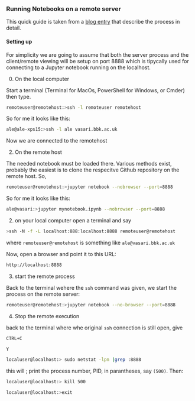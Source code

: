 
### Running Notebooks on a remote server

This quick guide is taken from a [blog entry](https://ljvmiranda921.github.io/notebook/2018/01/31/running-a-jupyter-notebook/) that describe the process in detail.

#### Setting up

For simplicity we are going to assume that both the server process and the client/remote viewing will be setup on port 8888 which is tipycally used for connecting to a Jupyter notebook running on the localhost.

0. On the local computer

Start a terminal (Terminal for MacOs, PowerShell for Windows, or Cmder) then type.

```bash
remoteuser@remotehost:>ssh -l remoteuser remotehost
```

So for me it looks like this:

```bash
ale@ale-xps15:>ssh -l ale vasari.bbk.ac.uk
```
Now we are connected to the remotehost

2. On the remote host

The needed notebook must be loaded there. Various methods exist, probably the easiest is to clone the respecitve Github repository on the remote host.
So,

```bash
remoteuser@remotehost:>jupyter notebook --nobrowser --port=8888
```

So for me it looks like this:

```bash
ale@vasari:>jupyter mynotebook.ipynb --nobrowser --port=8888
```


2. on your local computer open a terminal and say

```bash
>ssh -N -f -L localhost:888:localhost:8888 remoteuser@remotehost
```

where ``remoteuser@remotehost`` is something like ``ale@vasari.bbk.ac.uk``

Now, open a browser and point it to this URL:

```bash
http://localhost:8888
```

3. start the remote process

Back to the terminal wehere the ``ssh`` command was given, we start the process on the remote server:

```bash
remoteuser@remotehost:>jupyter notebook --no-browser --port=8888
```

4. Stop the remote execution

back to the terminal where whe original ``ssh`` connection is still open, give

```bash
CTRL+C

Y
```

```bash
localuser@localhost:> sudo netstat -lpn |grep :8888
```

this will ;
print the process number, PID, in parantheses, say ``(500)``.
Then:

```bash
localuser@localhost:> kill 500

localuser@localhost:>exit
```

